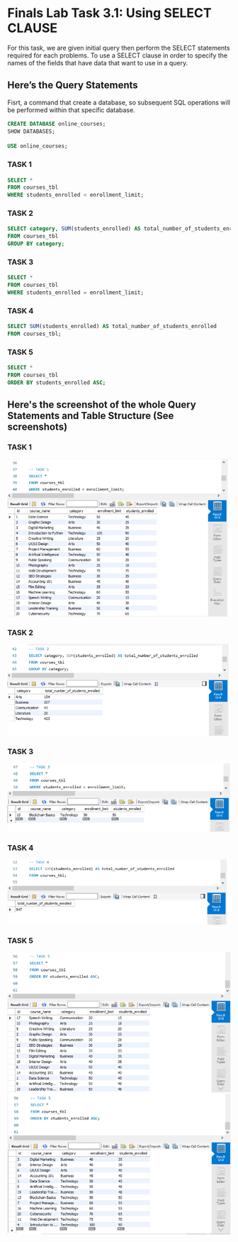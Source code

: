 # Finals Lab Task 3.1: Using SELECT CLAUSE
For this task, we are given initial query then perform the SELECT statements required for each problems. To use a SELECT clause in order to specify the names of the fields that have data that want to use in a query. 

## Here’s the Query Statements

Fisrt, a command that create a database, so subsequent SQL operations will be performed within that specific database.
```sql
CREATE DATABASE online_courses;
SHOW DATABASES;

USE online_courses;
```

### TASK 1
```sql
SELECT *
FROM courses_tbl
WHERE students_enrolled < enrollment_limit;
```
### TASK 2
```sql
SELECT category, SUM(students_enrolled) AS total_number_of_students_enrolled
FROM courses_tbl
GROUP BY category;
```

### TASK 3
```sql
SELECT *
FROM courses_tbl
WHERE students_enrolled = enrollment_limit;
```

### TASK 4
```sql
SELECT SUM(students_enrolled) AS total_number_of_students_enrolled
FROM courses_tbl;
```

### TASK 5
```sql
SELECT *
FROM courses_tbl
ORDER BY students_enrolled ASC;
```

## Here's the screenshot of the whole Query Statements and Table Structure (See screenshots)

### TASK 1

![Sample Output](Images/TASK1.png)

### TASK 2

![Sample Output](Images/TASK2.png)

### TASK 3

![Sample Output](Images/TASK3.png)

### TASK 4

![Sample Output](Images/TASK4.png)

### TASK 5

![Sample Output](Images/1TASK5.png)
![Sample Output](Images/2TASK5.png)

